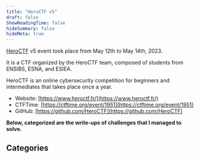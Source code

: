 ```yaml
---
title: "HeroCTF v5"
draft: false
ShowReadingTime: false
hideSummary: false
hideMeta: true
---
```


[HeroCTF](https://www.heroctf.fr/) v5 event took place from May 12th to May 14th, 2023.

It is a CTF organized by the HeroCTF team, composed of students from ENSIBS, ESNA, and ESIEA.

HeroCTF is an online cybersecurity competition for beginners and intermediates that takes place once a year.

- Website: [https://www.heroctf.fr/](https://www.heroctf.fr/)
- CTFTime: [https://ctftime.org/event/1951](https://ctftime.org/event/1951)
- GitHub: [https://github.com/HeroCTF](https://github.com/HeroCTF)

**Below, categorized are the write-ups of challenges that I managed to solve.**

## Categories